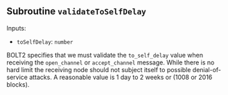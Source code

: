 ## Subroutine `validateToSelfDelay`

Inputs:

-   `toSelfDelay`: `number`

BOLT2 specifies that we must validate the `to_self_delay` value when receiving the `open_channel` or `accept_channel` message. While there is no hard limit the receiving node should not subject itself to possible denial-of-service attacks. A reasonable value is 1 day to 2 weeks or (1008 or 2016 blocks).
